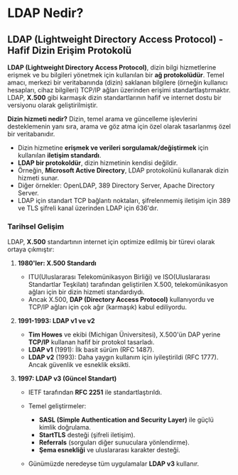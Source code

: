 # LDAP Nedir?
## LDAP (Lightweight Directory Access Protocol) - Hafif Dizin Erişim Protokolü  


**LDAP (Lightweight Directory Access Protocol)**, dizin bilgi hizmetlerine erişmek ve bu bilgileri yönetmek için kullanılan bir **ağ protokolüdür**. Temel amacı, merkezi bir veritabanında (dizin) saklanan bilgilere (örneğin kullanıcı hesapları, cihaz bilgileri) TCP/IP ağları üzerinden erişimi standartlaştırmaktır. LDAP, **X.500** gibi karmaşık dizin standartlarının hafif ve internet dostu bir versiyonu olarak geliştirilmiştir.

**Dizin hizmeti nedir?**
Dizin, temel arama ve güncelleme işlevlerini desteklemenin yanı sıra, arama ve göz atma için özel olarak tasarlanmış özel bir veritabanıdır.

-  Dizin hizmetine **erişmek ve verileri sorgulamak/değiştirmek** için kullanılan **iletişim standardı**.
-  **LDAP bir protokoldür**, dizin hizmetinin kendisi değildir.
-   Örneğin, **Microsoft Active Directory**, LDAP protokolünü kullanarak dizin hizmeti sunar.
-   Diğer örnekler: OpenLDAP, 389 Directory Server, Apache Directory Server. 
 - LDAP için standart TCP bağlantı noktaları, şifrelenmemiş iletişim için 389 ve TLS şifreli kanal üzerinden LDAP için 636'dır.



### **Tarihsel Gelişim**

LDAP, **X.500** standartının internet için optimize edilmiş bir türevi olarak ortaya çıkmıştır:

1.  **1980'ler: X.500 Standardı**
    
    -   ITU(Uluslararası Telekomünikasyon Birliği) ve ISO(Uluslararası Standartlar Teşkilatı)  tarafından geliştirilen X.500, telekomünikasyon ağları için bir dizin hizmeti standardıydı.
    -   Ancak X.500, **DAP (Directory Access Protocol)** kullanıyordu ve TCP/IP ağları için çok ağır (karmaşık) kabul ediliyordu.
2.  **1991-1993: LDAP v1 ve v2**
    
    -   **Tim Howes** ve ekibi (Michigan Üniversitesi), X.500'ün DAP yerine **TCP/IP** kullanan hafif bir protokol tasarladı.
    -   **LDAP v1** (1991): İlk basit sürüm (RFC 1487).
    -   **LDAP v2** (1993): Daha yaygın kullanım için iyileştirildi (RFC 1777). Ancak güvenlik ve esneklik eksikti.
3.  **1997: LDAP v3 (Güncel Standart)**
    
    -   IETF tarafından **RFC 2251** ile standartlaştırıldı.
    -   Temel geliştirmeler:
        
        -   **SASL (Simple Authentication and Security Layer)** ile güçlü kimlik doğrulama.
        -   **StartTLS** desteği (şifreli iletişim).
        -   **Referrals** (sorguları diğer sunuculara yönlendirme).
        -   **Şema esnekliği** ve uluslararası karakter desteği.
        
    -   Günümüzde neredeyse tüm uygulamalar **LDAP v3** kullanır.


   
